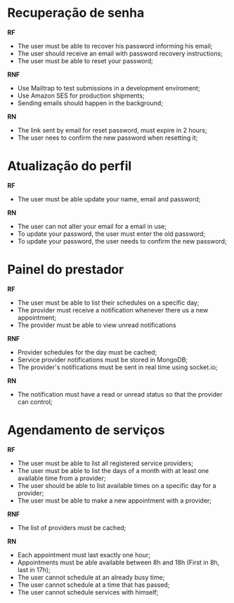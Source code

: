 # Recuperação de senha

**RF**

- The user must be able to recover his password informing his email;
- The user should receive an email with password recovery instructions;
- The user must be able to reset your password;

**RNF**

- Use Mailtrap to test submissions in a development enviroment;
- Use Amazon SES for production shipments;
- Sending emails should happen in the background;

**RN**

- The link sent by email for reset password, must expire in 2 hours;
- The user nees to confirm the new password when resetting it;

# Atualização do perfil

**RF**

- The user must be able update your name, email and password;

**RN**

- The user can not alter your email for a email in use;
- To update your password, the user must enter the old password;
- To update your password, the user needs to confirm the new password;

# Painel do prestador

**RF**

- The user must be able to list their schedules on a specific day;
- The provider must receive a notification whenever there us a new appointment;
- The provider must be able to view unread notifications

**RNF**

- Provider schedules for the day must be cached;
- Service provider notifications must be stored in MongoDB;
- The provider's notifications must be sent in real time using socket.io;

**RN**

- The notification must have a read or unread status so that the provider can control;

# Agendamento de serviços

**RF**

- The user must be able to list all registered service providers;
- The user must be able to list the days of a month with at least one available time from a provider;
- The user should be able to list available times on a specific day for a provider;
- The user must be able to make a new appointment with a provider;

**RNF**

- The list of providers must be cached;

**RN**

- Each appointment must last exactly one hour;
- Appointments must be able available between 8h and 18h (First in 8h, last in 17h);
- The user cannot schedule at an already busy time;
- The user cannot schedule at a time that has passed;
- The user cannot schedule services with himself;
